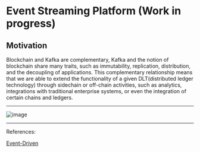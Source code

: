 # Event Streaming Platform (Work in progress)

## Motivation

Blockchain and Kafka are complementary, Kafka and the notion of blockchain share many traits, such as immutability, replication, distribution, and the decoupling of applications. This complementary relationship means that we are able to extend the functionality of a given DLT(distributed ledger technology) through sidechain or off-chain activities, such as analytics, integrations with traditional enterprise systems, or even the integration of certain chains and ledgers. 
 
<hr>


![image](https://user-images.githubusercontent.com/76512851/204851065-fc43bc57-2395-4570-9627-18a34926fa25.png)

<hr>
References:<br>

[Event-Driven](https://martinfowler.com/articles/201701-event-driven.html)<br>
